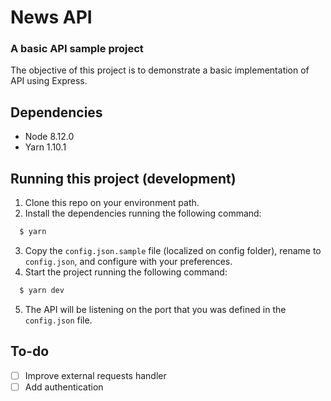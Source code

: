# News API
### A basic API sample project

The objective of this project is to demonstrate a basic implementation of API using Express.

## Dependencies
- Node 8.12.0
- Yarn 1.10.1

## Running this project (development)

1. Clone this repo on your environment path.
2. Install the dependencies running the following command: 
```sh
  $ yarn
```
3. Copy the `config.json.sample` file (localized on config folder), rename to `config.json`, and configure with your preferences.
4. Start the project running the following command:
```sh
  $ yarn dev
```
5. The API will be listening on the port that you was defined in the `config.json` file.

## To-do

- [ ] Improve external requests handler
- [ ] Add authentication